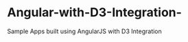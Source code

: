 Angular-with-D3-Integration-
============================

Sample Apps built using AngularJS with D3 Integration
